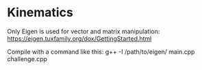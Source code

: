 # Kinematics

Only Eigen is used for vector and matrix manipulation:
https://eigen.tuxfamily.org/dox/GettingStarted.html

Compile with a command like this:
g++ -I /path/to/eigen/ main.cpp challenge.cpp
